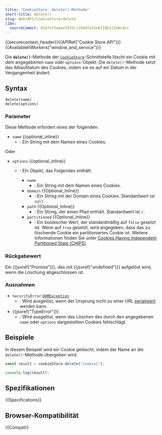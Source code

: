 ```yaml
---
title: "CookieStore: delete()-Methode"
short-title: delete()
slug: Web/API/CookieStore/delete
l10n:
  sourceCommit: 01e7af5aeee7833c129ddfa41eb719b123a8cdcc
---
```


{{securecontext_header}}{{APIRef("Cookie Store API")}}{{AvailableInWorkers("window_and_service")}}

Die **`delete()`**-Methode der [`CookieStore`](/de/docs/Web/API/CookieStore)-Schnittstelle löscht ein Cookie mit dem angegebenen `name` oder `options`-Objekt. Die `delete()`-Methode setzt das Ablaufdatum des Cookies, indem sie es auf ein Datum in der Vergangenheit ändert.

## Syntax

```js-nolint
delete(name)
delete(options)
```

### Parameter

Diese Methode erfordert eines der folgenden:

- `name` {{optional_inline}}
  - : Ein String mit dem Namen eines Cookies.

Oder

- `options` {{optional_inline}}

  - : Ein Objekt, das Folgendes enthält:

    - `name`
      - : Ein String mit dem Namen eines Cookies.
    - `domain` {{Optional_Inline}}
      - : Ein String mit der Domain eines Cookies. Standardwert ist `null`.
    - `path` {{Optional_Inline}}
      - : Ein String, der einen Pfad enthält. Standardwert ist `/`.
    - `partitioned` {{Optional_Inline}}
      - : Ein boolescher Wert, der standardmäßig auf `false` gesetzt ist. Wenn auf `true` gesetzt, wird angegeben, dass das zu löschende Cookie ein partitioniertes Cookie ist. Weitere Informationen finden Sie unter [Cookies Having Independent Partitioned State (CHIPS)](/de/docs/Web/Privacy/Privacy_sandbox/Partitioned_cookies).

### Rückgabewert

Ein {{jsxref("Promise")}}, das mit {{jsxref("undefined")}} aufgelöst wird, wenn die Löschung abgeschlossen ist.

### Ausnahmen

- `SecurityError` [`DOMException`](/de/docs/Web/API/DOMException)
  - : Wird ausgelöst, wenn der Ursprung nicht zu einer URL [serialisiert](/de/docs/Glossary/Serialization) werden kann.
- {{jsxref("TypeError")}}
  - : Wird ausgelöst, wenn das Löschen des durch den angegebenen `name` oder `options` dargestellten Cookies fehlschlägt.

## Beispiele

In diesem Beispiel wird ein Cookie gelöscht, indem der Name an die `delete()`-Methode übergeben wird.

```js
const result = cookieStore.delete("cookie1");

console.log(result);
```

## Spezifikationen

{{Specifications}}

## Browser-Kompatibilität

{{Compat}}
